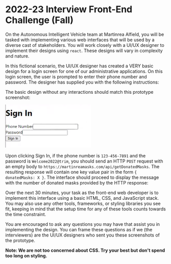 # 2022-23 Interview Front-End Challenge (Fall)

On the Autonomous Intelligent Vehicle team at Martinrea Alfield, you will be tasked with implementing various web interfaces that will be used by a diverse cast of stakeholders. You will work closely with a UI/UX designer to implement their designs using `react`. These designs will vary in complexity and nature.

In this fictional scenario, the UI/UX designer has created a VERY basic design for a login screen for one of our administrative applications. On this login screen, the user is prompted to enter their phone number and password. The designer has supplied you with the following instructions:

The basic design without any interactions should match this prototype screenshot:

![Basic Design](pastAttempt.png)

Upon clicking Sign In, if the phone number is `123-456-7891` and the password is `Welcome2022@trim`, you should send an HTTP `POST` request with an empty body to `https://martinreamasks.com/api/getDonatedMasks`. The resulting response will contain one key value pair in the form `{ donatedMasks: X }`. The interface should proceed to display the message with the number of donated masks provided by the HTTP response:

Over the next 30 minutes, your task as the front-end web developer is to implement this interface using a basic HTML, CSS, and JavaScript stack. You may also use any other tools, frameworks, or styling libraries you see fit, keeping in mind that the setup time for any of these tools counts towards the time constraint.

You are encouraged to ask any questions you may have that assist you in implementing the design. You can frame these questions as if we (the interviewers) are the UI/UX designers who sent you these screenshots of the prototype.

**Note: We are not too concerned about CSS. Try your best but don't spend too long on styling.**
